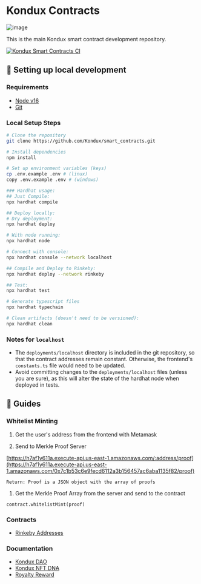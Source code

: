 # Kondux Contracts 
![image](https://avatars.githubusercontent.com/u/85846911?s=200&v=4)

This is the main Kondux smart contract development repository.

[![Kondux Smart Contracts CI](https://github.com/Kondux/smart_contracts/actions/workflows/node.js.yml/badge.svg)](https://github.com/Kondux/smart_contracts/actions/workflows/node.js.yml)


## 🔧 Setting up local development

### Requirements

- [Node v16](https://nodejs.org/download/release/latest-v16.x/)  
- [Git](https://git-scm.com/downloads)

### Local Setup Steps

```sh
# Clone the repository
git clone https://github.com/Kondux/smart_contracts.git

# Install dependencies
npm install

# Set up environment variables (keys)
cp .env.example .env # (linux)
copy .env.example .env # (windows)

### Hardhat usage:
## Just Compile: 
npx hardhat compile

## Deploy locally: 
# Dry deployment: 
npx hardhat deploy

# With node running:
npx hardhat node

# Connect with console:
npx hardhat console --network localhost

## Compile and Deploy to Rinkeby:
npx hardhat deploy --network rinkeby

## Test: 
npx hardhat test

# Generate typescript files
npx hardhat typechain

# Clean artifacts (doesn't need to be versioned):
npx hardhat clean
```

### Notes for `localhost`
-   The `deployments/localhost` directory is included in the git repository,
    so that the contract addresses remain constant. Otherwise, the frontend's
    `constants.ts` file would need to be updated.
-   Avoid committing changes to the `deployments/localhost` files (unless you
    are sure), as this will alter the state of the hardhat node when deployed
    in tests.

## 📖 Guides

### Whitelist Minting
1. Get the user's address from the frontend with Metamask

2. Send to Merkle Proof Server
   
[https://h7af1y611a.execute-api.us-east-1.amazonaws.com/:address/proof](https://h7af1y611a.execute-api.us-east-1.amazonaws.com/0x7c1b53c6e9fecd6112a3b156457ac6aba1135f82/proof)

    Return: Proof is a JSON object with the array of proofs

1. Get the Merkle Proof Array from the server and send to the contract
```
contract.whitelistMint(proof)
```

### Contracts
- [Rinkeby Addresses](./docs/deployments/rinkeby.md)

### Documentation
- [Kondux DAO](./docs/guides/kondux_dao.md)
- [Kondux NFT DNA](./docs/guides/nft_dna.md)
- [Royalty Reward](./docs/guides/royalty_reward.md)
